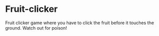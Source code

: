 # Fruit-clicker
Fruit clicker game where you have to click the fruit before it touches the ground. Watch out for poison!

